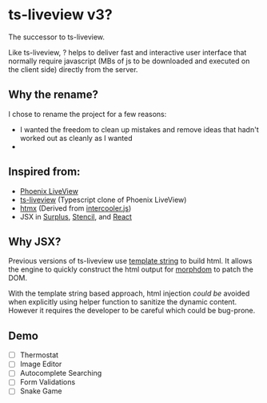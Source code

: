 # ts-liveview v3?

The successor to ts-liveview.

Like ts-liveview, ? helps to deliver fast and interactive user interface that normally require javascript (MBs of js to be downloaded and executed on the client side) directly from the server.

## Why the rename?

I chose to rename the project for a few reasons:

- I wanted the freedom to clean up mistakes and remove ideas that hadn't worked out as cleanly as I wanted
-

## Inspired from:

- [Phoenix LiveView](https://dockyard.com/blog/2018/12/12/phoenix-liveview-interactive-real-time-apps-no-need-to-write-javascript)
- [ts-liveview](https://github.com/beenotung/ts-liveview/tree/25f5476) (Typescript clone of Phoenix LiveView)
- [htmx](https://htmx.org) (Derived from [intercooler.js](https://intercoolerjs.org))
- JSX in [Surplus](https://github.com/adamhaile/surplus), [Stencil](https://stenciljs.com/docs/templating-jsx), and [React](https://reactjs.org/docs/react-without-jsx.html)

## Why JSX?

Previous versions of ts-liveview use [template string](https://github.com/beenotung/ts-liveview/blob/25f54760b378c0a0d8d2607bde4afa2878bb0ae6/test/demo-server-clock.ts#L11) to build html. It allows the engine to quickly construct the html output for [morphdom](https://github.com/patrick-steele-idem/morphdom) to patch the DOM.

With the template string based approach, html injection _could be_ avoided when explicitly using helper function to sanitize the dynamic content. However it requires the developer to be careful which could be bug-prone.

## Demo

- [ ] Thermostat
- [ ] Image Editor
- [ ] Autocomplete Searching
- [ ] Form Validations
- [ ] Snake Game
